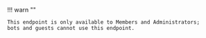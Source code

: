 !!! warn ""

    This endpoint is only available to Members and Administrators;
    bots and guests cannot use this endpoint.
